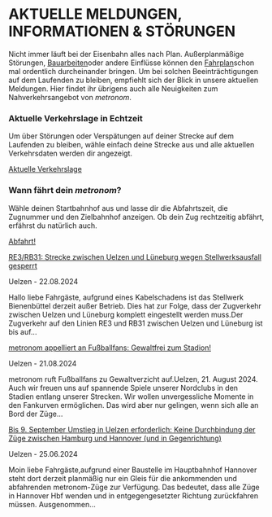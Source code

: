 AKTUELLE MELDUNGEN, INFORMATIONEN & STÖRUNGEN
==========

Nicht immer läuft bei der Eisenbahn alles nach Plan. Außerplanmäßige Störungen, [Bauarbeiten](https://www.der-metronom.de/fahrplan/baustellen-uebersicht/)oder andere Einflüsse können den [Fahrplan](https://www.der-metronom.de/fahrplan/regelfahrplan/)schon mal ordentlich durcheinander bringen. Um bei solchen Beeinträchtigungen auf dem Laufenden zu bleiben, empfiehlt sich der Blick in unsere aktuellen Meldungen. Hier findet ihr übrigens auch alle Neuigkeiten zum Nahverkehrsangebot von *metronom*.

### Aktuelle Verkehrslage in Echtzeit ###

Um über Störungen oder Verspätungen auf deiner Strecke auf dem Laufenden zu bleiben, wähle einfach deine Strecke aus und alle aktuellen Verkehrsdaten werden dir angezeigt.

[Aktuelle Verkehrslage](https://www.der-metronom.de/fahrplan/aktuelle-verkehrslage/)

### Wann fährt dein *metronom*? ###

Wähle deinen Startbahnhof aus und lasse dir die Abfahrtszeit, die Zugnummer und den Zielbahnhof anzeigen. Ob dein Zug rechtzeitig abfährt, erfährst du natürlich auch.

[Abfahrt!](https://www.der-metronom.de/fahrplan/wann-faehrt-mein-metronom/)

[RE3/RB31: Strecke zwischen Uelzen und Lüneburg wegen Stellwerksausfall gesperrt](https://www.der-metronom.de/aktuell/re3-rb31-strecke-zwischen-uelzen-und-lueneburg-wegen-stellwerksausfall-gesperrt/)

 Uelzen - 22.08.2024

Hallo liebe Fahrgäste,
aufgrund eines Kabelschadens ist das Stellwerk Bienenbüttel derzeit außer Betrieb. Dies hat zur Folge, dass der Zugverkehr zwischen Uelzen und Lüneburg komplett eingestellt werden muss.Der Zugverkehr auf den Linien RE3 und RB31 zwischen Uelzen und Lüneburg ist bis auf...

[metronom appelliert an Fußballfans: Gewaltfrei zum Stadion!](https://www.der-metronom.de/aktuell/metronom-appelliert-an-fussballfans-gewaltfrei-zum-stadion/)

 Uelzen - 21.08.2024

metronom ruft Fußballfans zu Gewaltverzicht auf.Uelzen, 21. August 2024. Auch wir freuen uns auf spannende Spiele unserer Nordclubs in den Stadien entlang unserer Strecken. Wir wollen unvergessliche Momente in den Fankurven ermöglichen. Das wird aber nur gelingen, wenn sich alle an Bord der Züge...

[Bis 9. September Umstieg in Uelzen erforderlich: Keine Durchbindung der Züge zwischen Hamburg und Hannover (und in Gegenrichtung)](https://www.der-metronom.de/aktuell/bis-9-september-umstieg-in-uelzen-erforderlich-keine-durchbindung-der-zuege-zwischen-hamburg-und-hannover-und-in-gegenrichtung/)

 Uelzen - 25.06.2024

Moin liebe Fahrgäste,aufgrund einer Baustelle im Hauptbahnhof Hannover steht dort derzeit planmäßig nur ein Gleis für die ankommenden und abfahrenden metronom-Züge zur Verfügung. Das bedeutet, dass alle Züge in Hannover Hbf wenden und in entgegengesetzter Richtung zurückfahren müssen. Ausgenommen...
